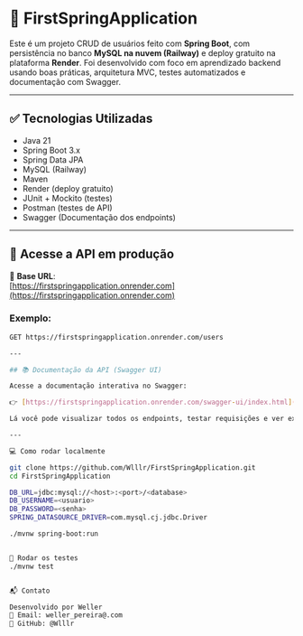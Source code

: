 # 🚀 FirstSpringApplication

Este é um projeto CRUD de usuários feito com **Spring Boot**, com persistência no banco **MySQL na nuvem (Railway)** e deploy gratuito na plataforma **Render**. Foi desenvolvido com foco em aprendizado backend usando boas práticas, arquitetura MVC, testes automatizados e documentação com Swagger.

---

## ✅ Tecnologias Utilizadas

- Java 21
- Spring Boot 3.x
- Spring Data JPA
- MySQL (Railway)
- Maven
- Render (deploy gratuito)
- JUnit + Mockito (testes)
- Postman (testes de API)
- Swagger (Documentação dos endpoints)

---

## 🚀 Acesse a API em produção

🔗 **Base URL**:  
[https://firstspringapplication.onrender.com](https://firstspringapplication.onrender.com)

### Exemplo:
```bash
GET https://firstspringapplication.onrender.com/users

---

## 📚 Documentação da API (Swagger UI)

Acesse a documentação interativa no Swagger:

👉 [https://firstspringapplication.onrender.com/swagger-ui/index.html](https://firstspringapplication.onrender.com/swagger-ui/index.html)

Lá você pode visualizar todos os endpoints, testar requisições e ver exemplos de entrada e saída.

---

💻 Como rodar localmente

git clone https://github.com/Wlllr/FirstSpringApplication.git
cd FirstSpringApplication

DB_URL=jdbc:mysql://<host>:<port>/<database>
DB_USERNAME=<usuario>
DB_PASSWORD=<senha>
SPRING_DATASOURCE_DRIVER=com.mysql.cj.jdbc.Driver

./mvnw spring-boot:run


🧪 Rodar os testes
./mvnw test


📬 Contato

Desenvolvido por Weller
📧 Email: weller_pereira@.com
🔗 GitHub: @Wlllr
